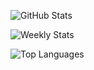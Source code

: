 ![GitHub Stats](https://github-readme-stats.vercel.app/api?username=s0kil&count_private=true&theme=graywhite&custom_title=GitHub%20Stats&hide_border=true&hide_rank=true&disable_animations=true&cache_seconds=1800&text_color=586069&title_color=24292e)

![Weekly Stats](https://github-readme-stats.vercel.app/api/wakatime?username=s0kil&layout=compact&custom_title=Weekly%20Stats&theme=graywhite&hide_border=true&hide_progress=true&cache_seconds=1800&text_color=586069&title_color=24292e)

![Top Languages](https://github-readme-stats.vercel.app/api/top-langs/?username=s0kil&layout=compact&langs_count=10&hide=html,css&theme=graywhite&hide_border=true&cache_seconds=1800&text_color=586069&title_color=24292e)
